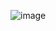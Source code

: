 ![image](https://user-images.githubusercontent.com/86882938/236481982-e7ea670e-8a6b-48ac-ad14-9f024c22b494.png)